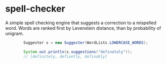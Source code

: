 # spell-checker
A simple spell checking engine that suggests a correction to a mispelled word. Words are ranked first by Levenstein distance, than by probability of unigram.
```java
    	Suggester s = new Suggester(WordLists.LOWERCASE_WORDS);

		System.out.println(s.suggestions("definataly"));
		// [definitely, defiantly, definably]
```
